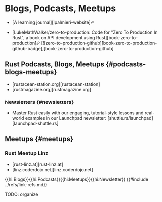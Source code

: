 # Blogs, Podcasts, Meetups

- [A learning journal][lpalmieri-website]⮳

- [LukeMathWalker/zero-to-production: Code for \"Zero To Production In Rust\", a book on API development using Rust][book-zero-to-production]⮳  [![zero-to-production-github][book-zero-to-production-github-badge]][book-zero-to-production-github]

## Rust Podcasts, Blogs, Meetups {#podcasts-blogs-meetups}

- [rustacean-station.org][rustacean-station]
- [rustmagazine.org][rustmagazine.org]

### Newsletters {#newsletters}

- Master Rust easily with our engaging, tutorial-style lessons and real-world examples in our Launchpad newsletter: [shuttle.rs/launchpad][launchpad-shuttle.rs]

## Meetups {#meetups}

### Rust Meetup Linz

- [rust-linz.at][rust-linz.at]
- [linz.coderdojo.net][linz.coderdojo.net]

{{hi:Blogs}}{{hi:Podcasts}}{{hi:Meetups}}{{hi:Newsletter}}
{{#include ../refs/link-refs.md}}

<div class="hidden">
TODO: organize
</div>
